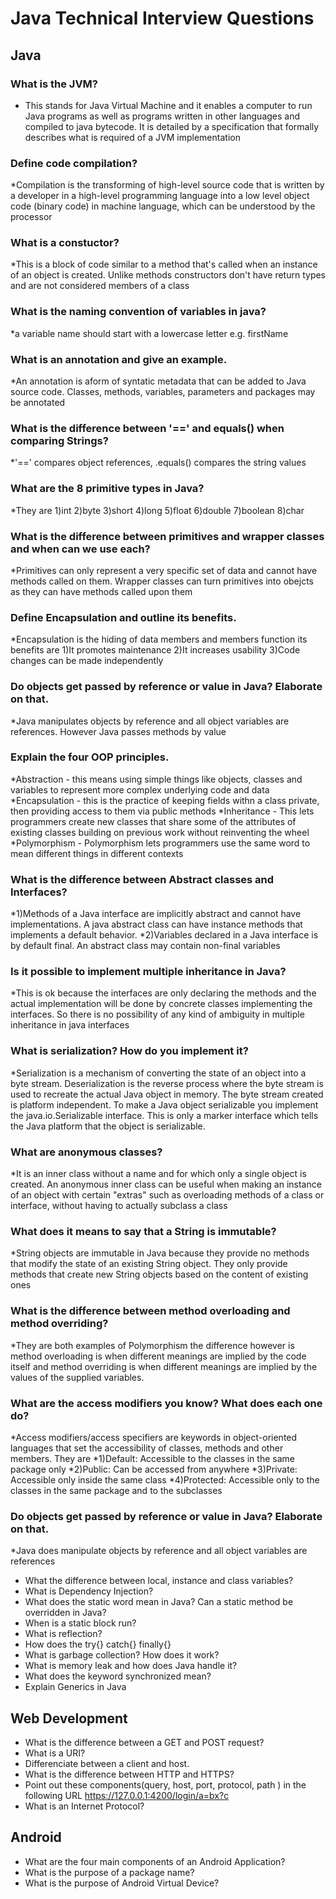 # Java Technical Interview Questions
## Java
### What is the JVM?
* This stands for Java Virtual Machine and it enables a computer to run Java programs as well as programs written in other 
languages and compiled to java bytecode. It is detailed by a specification that formally describes what is required of a
JVM implementation

### Define code compilation?
*Compilation is the transforming of high-level source code that is written by a developer in a high-level programming
language into a low level object code (binary code) in machine language, which can be understood by the processor

### What is a constuctor?
*This is a block of code similar to a method that's called when an instance of an object is created. Unlike methods
constructors don't have return types and are not considered members of a class

### What is the naming convention of variables in java?
*a variable name should start with a lowercase letter e.g. firstName

### What is an annotation and give an example.
*An annotation is aform of syntatic metadata that can be added to Java source code. Classes, methods, variables, parameters
and packages may be annotated

### What is the difference between '==' and equals() when comparing Strings?
*'==' compares object references, .equals() compares the string values

### What are the 8 primitive types in Java?
*They are 1)int 2)byte 3)short 4)long 5)float 6)double 7)boolean 8)char

### What is the difference between primitives and wrapper classes and when can we use each?
*Primitives can only represent a very specific set of data and cannot have methods called on them. Wrapper classes can turn primitives into obejcts as they can have methods called upon them

### Define Encapsulation and outline its benefits.
*Encapsulation is the hiding of data members and members function its benefits are 1)It promotes maintenance 2)It increases usability 3)Code changes can be made independently

### Do objects get passed by reference or value in Java? Elaborate on that.
*Java manipulates objects by reference and all object variables are references. However Java passes methods by value

### Explain the four OOP principles.
*Abstraction - this means using simple things like objects, classes and variables to represent more complex underlying code and data
*Encapsulation - this is the practice of keeping fields withn a class private, then providing access to them via public methods
*Inheritance - This lets programmers create new classes that share some of the attributes of existing classes building on previous work without reinventing the wheel
*Polymorphism - Polymorphism lets programmers use the same word to mean different things in different contexts

### What is the difference between Abstract classes and Interfaces?
*1)Methods of a Java interface are implicitly abstract and cannot have implementations. A java abstract class can have instance methods that implements a default behavior. 
*2)Variables declared in a Java interface is by default final. An abstract class may contain non-final variables

### Is it possible to implement multiple inheritance in Java?
*This is ok because the interfaces are only declaring the methods and the actual implementation will be done by concrete classes implementing the interfaces. So there is no possibility of any kind of ambiguity in multiple inheritance in java interfaces

### What is serialization? How do you implement it?
*Serialization is a mechanism of converting the state of an object into a byte stream. Deserialization is the reverse process where the byte stream is used to recreate the actual Java object in memory. The byte stream created is platform independent. To make a Java object serializable you implement the java.io.Serializable interface. This is only a marker interface which tells the Java platform that the object is serializable.

### What are anonymous classes?
*It is an inner class without a name and for which only a single object is created. An anonymous inner class can be useful when making an instance of an object with certain "extras" such as overloading methods of a class or interface, without having to actually subclass a class

### What does it means to say that a String is immutable?
*String objects are immutable in Java because they provide no methods that modify the state of an existing String object. They only provide methods that create new String objects based on the content of existing ones

### What is the difference between method overloading and method overriding?
*They are both examples of Polymorphism the difference however is method overloading is when different meanings are implied by the code itself and method overriding is when different meanings are implied by the values of the supplied variables.

### What are the access modifiers you know? What does each one do?
*Access modifiers/access specifiers are keywords in object-oriented languages that set the accessibility of classes, methods and other members. They are
*1)Default: Accessible to the classes in the same package only
*2)Public: Can be accessed from anywhere
*3)Private: Accessible only inside the same class
*4)Protected: Accessible only to the classes in the same package and to the subclasses

### Do objects get passed by reference or value in Java? Elaborate on that.
*Java does manipulate objects by reference and all object variables are references

* What the difference between local, instance and class variables?
* What is Dependency Injection?
* What does the static word mean in Java? Can a static method be overridden in Java?
* When is a static block run?
* What is reflection?
* How does the try{} catch{} finally{}
* What is garbage collection? How does it work?
* What is memory leak and how does Java handle it?
* What does the keyword synchronized mean?
* Explain Generics in Java


## Web Development
* What is the difference between a GET and POST request?
* What is a URI?
* Differenciate between a client and host.
* What is the difference between HTTP and HTTPS?
* Point out these components(query, host, port, protocol, path ) in the following URL https://127.0.0.1:4200/login/a=bx?c
* What is an Internet Protocol?
## Android
* What are the four main components of an Android Application?
* What is the purpose of a package name?
* What is the purpose of Android Virtual Device?
